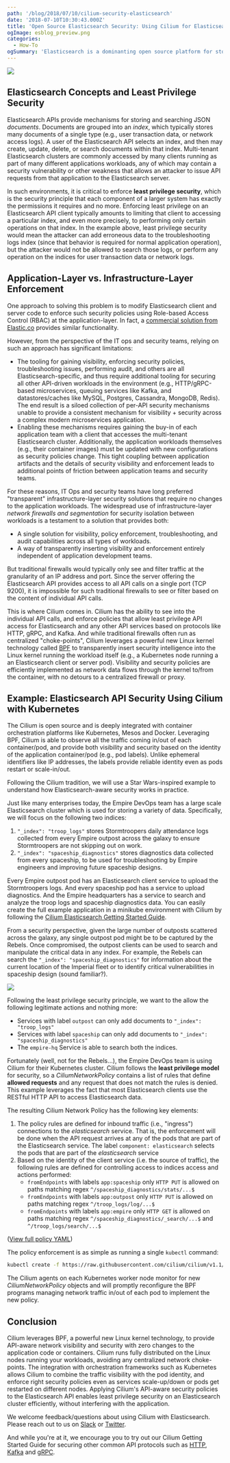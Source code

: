 ```yaml
---
path: '/blog/2018/07/10/cilium-security-elasticsearch'
date: '2018-07-10T10:30:43.000Z'
title: 'Open Source Elasticsearch Security: Using Cilium for Elasticsearch Access Control with No App/Container Changes'
ogImage: esblog_preview.png
categories:
  - How-To
ogSummary: 'Elasticsearch is a dominanting open source platform for storing and analyzing all different types of data ranging from application logs, to user payment transactions and network audit logs.'
---
```


![](esblog_preview.png)

## Elasticsearch Concepts and Least Privilege Security

Elasticsearch APIs provide mechanisms for storing and searching JSON _documents_. Documents are grouped into an _index_, which typically stores many documents of a single type (e.g., user transaction data, or network access logs). A user of the Elasticsearch API selects an index, and then may create, update, delete, or search documents within that index. Multi-tenant Elasticsearch clusters are commonly accessed by many clients running as part of many different applications workloads, any of which may contain a security vulnerability or other weakness that allows an attacker to issue API requests from that application to the Elasticsearch server.

In such environments, it is critical to enforce **least privilege security**, which is the security principle that each component of a larger system has exactly the permissions it requires and no more. Enforcing least privilege on an Elasticsearch API client typically amounts to limiting that client to accessing a particular index, and even more precisely, to performing only certain operations on that index. In the example above, least privilege security would mean the attacker can add erroneous data to the troubleshooting logs index (since that behavior is required for normal application operation), but the attacker would not be allowed to search those logs, or perform any operation on the indices for user transaction data or network logs.

## Application-Layer vs. Infrastructure-Layer Enforcement

One approach to solving this problem is to modify Elasticsearch client and server code to enforce such security policies using Role-based Access Control (RBAC) at the application-layer. In fact, a [commercial solution from Elastic.co](https://www.elastic.co/guide/en/elastic-stack-overview/current/authorization.html) provides similar functionality.

However, from the perspective of the IT ops and security teams, relying on such an approach has significant limitations:

- The tooling for gaining visibility, enforcing security policies, troubleshooting issues, performing audit, and others are all Elasticsearch-specific, and thus require additional tooling for securing all other API-driven workloads in the environment (e.g., HTTP/gRPC-based microservices, queuing services like Kafka, and datastores/caches like MySQL, Postgres, Cassandra, MongoDB, Redis). The end result is a siloed collection of per-API security mechanisms unable to provide a consistent mechanism for visibility + security across a complex modern microservices application.
- Enabling these mechanisms requires gaining the buy-in of each application team with a client that accesses the multi-tenant Elasticsearch cluster. Additionally, the application workloads themselves (e.g., their container images) must be updated with new configurations as security policies change. This tight coupling between application artifacts and the details of security visibility and enforcement leads to additional points of friction between application teams and security teams.

For these reasons, IT Ops and security teams have long preferred "transparent" infrastructure-layer security solutions that require no changes to the application workloads. The widespread use of infrastructure-layer _network firewalls and segmentation_ for security isolation between workloads is a testament to a solution that provides both:

- A single solution for visibility, policy enforcement, troubleshooting, and audit capabilities across all types of workloads.
- A way of transparently inserting visibility and enforcement entirely independent of application development teams.

But traditional firewalls would typically only see and filter traffic at the granularity of an IP address and port. Since the server offering the Elasticsearch API provides access to all API calls on a single port (TCP 9200), it is impossible for such traditional firewalls to see or filter based on the content of individual API calls.

This is where Cilium comes in. Cilium has the ability to see into the individual API calls, and enforce policies that allow least privilege API access for Elasticsearch and any other API services based on protocols like HTTP, gRPC, and Kafka. And while traditional firewalls often run as centralized "choke-points", Cilium leverages a powerful new Linux kernel technology called [BPF](https://cilium.readthedocs.io/en/stable/bpf/) to transparently insert security intelligence into the Linux kernel running the workload itself (e.g., a Kubernetes node running a an Elasticsearch client or server pod). Visibility and security policies are efficiently implemented as network data flows through the kernel to/from the container, with no detours to a centralized firewall or proxy.

## Example: Elasticsearch API Security Using Cilium with Kubernetes

The Cilium is open source and is deeply integrated with container orchestration platforms like Kubernetes, Mesos and Docker. Leveraging BPF, Cilium is able to observe all the traffic coming in/out of each container/pod, and provide both visibility and security based on the identity of the application container/pod (e.g., pod labels). Unlike ephemeral identifiers like IP addresses, the labels provide reliable identity even as pods restart or scale-in/out.

Following the Cilium tradition, we will use a Star Wars-inspired example to understand how Elasticsearch-aware security works in practice.

Just like many enterprises today, the Empire DevOps team has a large scale Elasticsearch cluster which is used for storing a variety of data. Specifically, we will focus on the following two indices:

1. `"_index": "troop_logs"` stores Stormtroopers daily attendance logs collected from every Empire outpost across the galaxy to ensure Stormtroopers are not skipping out on work.
2. `"_index": "spaceship_diagnostics"` stores diagnostics data collected from every spaceship, to be used for troubleshooting by Empire engineers and improving future spaceship designs.

Every Empire outpost pod has an Elasticsearch client service to upload the Stormtroopers logs. And every spaceship pod has a service to upload diagnostics. And the Empire headquarters has a service to search and analyze the troop logs and spaceship diagnostics data. You can easily create the full example application in a minikube environment with Cilium by following the [Cilium Elasticsearch Getting Started Guide](http://cilium.readthedocs.io/en/stable/gettingstarted/elasticsearch/).

From a security perspective, given the large number of outposts scattered across the galaxy, any single outpost pod might be to be captured by the Rebels. Once compromised, the outpost clients can be used to search and manipulate the critical data in any index. For example, the Rebels can search the `"_index": "spaceship_diagnostics"` for information about the current location of the Imperial fleet or to identify critical vulnerabilities in spaceship design (sound familiar?).

![](esblog_example.png)

Following the least privilege security principle, we want to the allow the following legitimate actions and nothing more:

- Services with label `outpost` can only add documents to `"_index": "troop_logs"`
- Services with label `spaceship` can only add documents to `"_index": "spaceship_diagnostics"`
- The `empire-hq` Service is able to search both the indices.

Fortunately (well, not for the Rebels...), the Empire DevOps team is using Cilium for their Kubernetes cluster. Cilium follows the **least privilege model** for security, so a _CiliumNetworkPolicy_ contains a list of rules that define **allowed requests** and any request that does not match the rules is denied. This example leverages the fact that most Elasticsearch clients use the RESTful HTTP API to access Elasticsearch data.

The resulting Cilium Network Policy has the following key elements:

1. The policy rules are defined for inbound traffic (i.e., "ingress") connections to the _elasticsearch_ service. That is, the enforcement will be done when the API request arrives at any of the pods that are part of the Elasticsearch service. The label `component: elasticsearch` selects the pods that are part of the _elasticsearch_ service
2. Based on the identity of the client service (i.e. the source of traffic), the following rules are defined for controlling access to indices access and actions performed:
   - `fromEndpoints` with labels `app:spaceship` only `HTTP PUT` is allowed on paths matching regex `^/spaceship_diagnostics/stats/...$`
   - `fromEndpoints` with labels `app:outpost` only `HTTP PUT` is allowed on paths matching regex `^/troop_logs/log/...$`
   - `fromEndpoints` with labels `app:empire` only `HTTP GET` is allowed on paths matching regex `^/spaceship_diagnostics/_search/...$` and `^/troop_logs/search/...$`

([View full policy YAML](https://raw.githubusercontent.com/cilium/cilium/v1.1/examples/kubernetes-es/es-sw-policy.yaml))

The policy enforcement is as simple as running a single `kubectl` command:

```bash
kubectl create -f https://raw.githubusercontent.com/cilium/cilium/v1.1/examples/kubernetes-es/es-sw-policy.yaml
```

The Cilium agents on each Kubernetes worker node monitor for new _CiliumNetworkPolicy_ objects and will promptly reconfigure the BPF programs managing network traffic in/out of each pod to implement the new policy.

## Conclusion

Cilium leverages BPF, a powerful new Linux kernel technology, to provide API-aware network visibility and security with zero changes to the application code or containers. Cilium runs fully distributed on the Linux nodes running your workloads, avoiding any centralized network choke-points. The integration with orchestration frameworks such as Kubernetes allows Cilium to combine the traffic visibility with the pod identity, and enforce right security policies even as services scale-up/down or pods get restarted on different nodes. Applying Cilium's API-aware security policies to the Elasticsearch API enables least privilege security on an Elasticsearch cluster efficiently, without interfering with the application.

We welcome feedback/questions about using Cilium with Elasticsearch. Please reach out to us on [Slack](https://slack.cilium.io/) or [Twitter](http://www.twitter.com/ciliumproject).

And while you're at it, we encourage you to try out our Cilium Getting Started Guide for securing other common API protocols such as [HTTP](http://cilium.readthedocs.io/en/stable/gettingstarted/minikube/), [Kafka](http://cilium.readthedocs.io/en/stable/gettingstarted/kafka/) and [gRPC](http://cilium.readthedocs.io/en/stable/gettingstarted/grpc/).
